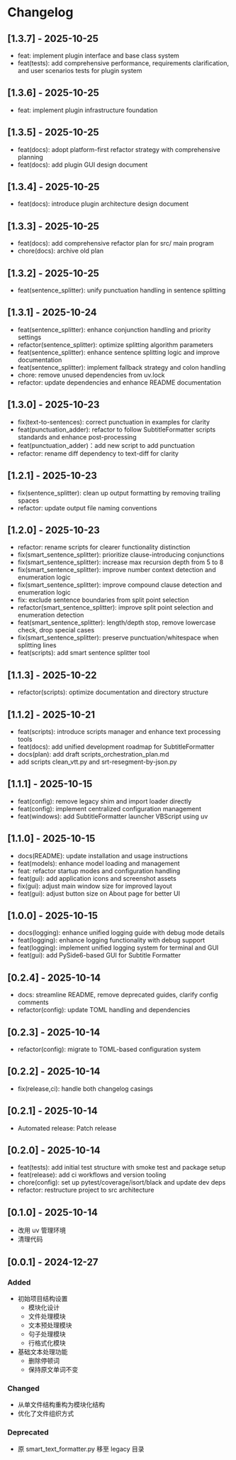# Changelog

## [1.3.7] - 2025-10-25

- feat: implement plugin interface and base class system
- feat(tests): add comprehensive performance, requirements clarification, and user scenarios tests for plugin system

## [1.3.6] - 2025-10-25

- feat: implement plugin infrastructure foundation

## [1.3.5] - 2025-10-25

- feat(docs): adopt platform-first refactor strategy with comprehensive planning
- feat(docs): add plugin GUI design document

## [1.3.4] - 2025-10-25

- feat(docs): introduce plugin architecture design document

## [1.3.3] - 2025-10-25

- feat(docs): add comprehensive refactor plan for src/ main program
- chore(docs): archive old plan

## [1.3.2] - 2025-10-25

- feat(sentence_splitter): unify punctuation handling in sentence splitting

## [1.3.1] - 2025-10-24

- feat(sentence_splitter): enhance conjunction handling and priority settings
- refactor(sentence_splitter): optimize splitting algorithm parameters
- feat(sentence_splitter): enhance sentence splitting logic and improve documentation
- feat(sentence_splitter): implement fallback strategy and colon handling
- chore: remove unused dependencies from uv.lock
- refactor: update dependencies and enhance README documentation

## [1.3.0] - 2025-10-23

- fix(text-to-sentences): correct punctuation in examples for clarity
- feat(punctuation_adder): refactor to follow SubtitleFormatter scripts standards and enhance post-processing
- feat(punctuation_adder)：add new script to add punctuation
- refactor: rename diff dependency to text-diff for clarity

## [1.2.1] - 2025-10-23

- fix(sentence_splitter): clean up output formatting by removing trailing spaces
- refactor: update output file naming conventions

## [1.2.0] - 2025-10-23

- refactor: rename scripts for clearer functionality distinction
- fix(smart_sentence_splitter): prioritize clause-introducing conjunctions
- fix(smart_sentence_splitter): increase max recursion depth from 5 to 8
- fix(smart_sentence_splitter): improve number context detection and enumeration logic
- fix(smart_sentence_splitter): improve compound clause detection and enumeration logic
- fix: exclude sentence boundaries from split point selection
- refactor(smart_sentence_splitter): improve split point selection and enumeration detection
- feat(smart_sentence_splitter): length/depth stop, remove lowercase check, drop special cases
- fix(smart_sentence_splitter): preserve punctuation/whitespace when splitting lines
- feat(scripts): add smart sentence splitter tool

## [1.1.3] - 2025-10-22

- refactor(scripts): optimize documentation and directory structure

## [1.1.2] - 2025-10-21

- feat(scripts): introduce scripts manager and enhance text processing tools
- feat(docs): add unified development roadmap for SubtitleFormatter
- docs(plan): add draft scripts_orchestration_plan.md
- add scripts clean_vtt.py and srt-resegment-by-json.py

## [1.1.1] - 2025-10-15

- feat(config): remove legacy shim and import loader directly
- feat(config): implement centralized configuration management
- feat(windows): add SubtitleFormatter launcher VBScript using uv

## [1.1.0] - 2025-10-15

- docs(README): update installation and usage instructions
- feat(models): enhance model loading and management
- feat: refactor startup modes and configuration handling
- feat(gui): add application icons and screenshot assets
- fix(gui): adjust main window size for improved layout
- feat(gui): adjust button size on About page for better UI

## [1.0.0] - 2025-10-15

- docs(logging): enhance unified logging guide with debug mode details
- feat(logging): enhance logging functionality with debug support
- feat(logging): implement unified logging system for terminal and GUI
- feat(gui): add PySide6-based GUI for Subtitle Formatter

## [0.2.4] - 2025-10-14

- docs: streamline README, remove deprecated guides, clarify config comments
- refactor(config): update TOML handling and dependencies

## [0.2.3] - 2025-10-14

- refactor(config): migrate to TOML-based configuration system

## [0.2.2] - 2025-10-14

- fix(release,ci): handle both changelog casings

## [0.2.1] - 2025-10-14

- Automated release: Patch release

## [0.2.0] - 2025-10-14

- feat(tests): add initial test structure with smoke test and package setup
- feat(release): add ci workflows and version tooling
- chore(config): set up pytest/coverage/isort/black and update dev deps
- refactor: restructure project to src architecture

## [0.1.0] - 2025-10-14

- 改用 uv 管理环境
- 清理代码

## [0.0.1] - 2024-12-27

### Added
- 初始项目结构设置
  - 模块化设计
  - 文件处理模块
  - 文本预处理模块
  - 句子处理模块
  - 行格式化模块
- 基础文本处理功能
  - 删除停顿词
  - 保持原文单词不变

### Changed
- 从单文件结构重构为模块化结构
- 优化了文件组织方式

### Deprecated
- 原 smart_text_formatter.py 移至 legacy 目录 